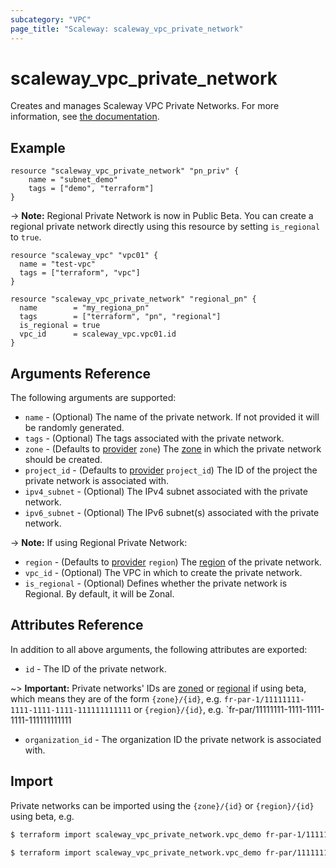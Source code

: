 ```yaml
---
subcategory: "VPC"
page_title: "Scaleway: scaleway_vpc_private_network"
---
```


# scaleway_vpc_private_network

Creates and manages Scaleway VPC Private Networks.
For more information, see [the documentation](https://developers.scaleway.com/en/products/vpc/api/#private-networks-ac2df4).

## Example

```hcl
resource "scaleway_vpc_private_network" "pn_priv" {
    name = "subnet_demo"
    tags = ["demo", "terraform"]
}
```

-> **Note:** Regional Private Network is now in Public Beta. You can create a regional private network directly using this resource by setting `is_regional` to `true`.

```hcl
resource "scaleway_vpc" "vpc01" {
  name = "test-vpc"
  tags = ["terraform", "vpc"]
}

resource "scaleway_vpc_private_network" "regional_pn" {
  name        = "my_regiona_pn"
  tags        = ["terraform", "pn", "regional"]
  is_regional = true
  vpc_id      = scaleway_vpc.vpc01.id
}
```

## Arguments Reference

The following arguments are supported:

- `name` - (Optional) The name of the private network. If not provided it will be randomly generated.
- `tags` - (Optional) The tags associated with the private network.
- `zone` - (Defaults to [provider](../index.md#zone) `zone`) The [zone](../guides/regions_and_zones.md#zones) in which the private network should be created.
- `project_id` - (Defaults to [provider](../index.md#project_id) `project_id`) The ID of the project the private network is associated with.
- `ipv4_subnet` - (Optional) The IPv4 subnet associated with the private network.
- `ipv6_subnet` - (Optional) The IPv6 subnet(s) associated with the private network.

-> **Note:** If using Regional Private Network:

- `region` - (Defaults to [provider](../index.md#region) `region`) The [region](../guides/regions_and_zones.md#regions) of the private network.
- `vpc_id` - (Optional) The VPC in which to create the private network.
- `is_regional` - (Optional) Defines whether the private network is Regional. By default, it will be Zonal.

## Attributes Reference

In addition to all above arguments, the following attributes are exported:

- `id` - The ID of the private network.

~> **Important:** Private networks' IDs are [zoned](../guides/regions_and_zones.md#resource-ids) or [regional](../guides/regions_and_zones.md#resource-ids) if using beta, which means they are of the form `{zone}/{id}`, e.g. `fr-par-1/11111111-1111-1111-1111-111111111111` or `{region}/{id}`, e.g. `fr-par/11111111-1111-1111-1111-111111111111

- `organization_id` - The organization ID the private network is associated with.

## Import

Private networks can be imported using the `{zone}/{id}` or `{region}/{id}` using beta, e.g.

```bash
$ terraform import scaleway_vpc_private_network.vpc_demo fr-par-1/11111111-1111-1111-1111-111111111111
```

```bash
$ terraform import scaleway_vpc_private_network.vpc_demo fr-par/11111111-1111-1111-1111-111111111111
```
